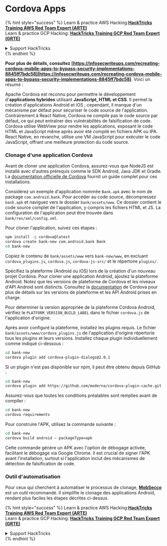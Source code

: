 # Cordova Apps

{% hint style="success" %}
Learn & practice AWS Hacking:<img src="/.gitbook/assets/arte.png" alt="" data-size="line">[**HackTricks Training AWS Red Team Expert (ARTE)**](https://training.hacktricks.xyz/courses/arte)<img src="/.gitbook/assets/arte.png" alt="" data-size="line">\
Learn & practice GCP Hacking: <img src="/.gitbook/assets/grte.png" alt="" data-size="line">[**HackTricks Training GCP Red Team Expert (GRTE)**<img src="/.gitbook/assets/grte.png" alt="" data-size="line">](https://training.hacktricks.xyz/courses/grte)

<details>

<summary>Support HackTricks</summary>

* Check the [**subscription plans**](https://github.com/sponsors/carlospolop)!
* **Join the** 💬 [**Discord group**](https://discord.gg/hRep4RUj7f) or the [**telegram group**](https://t.me/peass) or **follow** us on **Twitter** 🐦 [**@hacktricks\_live**](https://twitter.com/hacktricks\_live)**.**
* **Share hacking tricks by submitting PRs to the** [**HackTricks**](https://github.com/carlospolop/hacktricks) and [**HackTricks Cloud**](https://github.com/carlospolop/hacktricks-cloud) github repos.

</details>
{% endhint %}

**Pour plus de détails, consultez [https://infosecwriteups.com/recreating-cordova-mobile-apps-to-bypass-security-implementations-8845ff7bdc58](https://infosecwriteups.com/recreating-cordova-mobile-apps-to-bypass-security-implementations-8845ff7bdc58)**. Voici un résumé :

Apache Cordova est reconnu pour permettre le développement d'**applications hybrides** utilisant **JavaScript, HTML et CSS**. Il permet la création d'applications Android et iOS ; cependant, il manque d'un mécanisme par défaut pour sécuriser le code source de l'application. Contrairement à React Native, Cordova ne compile pas le code source par défaut, ce qui peut entraîner des vulnérabilités de falsification de code. Cordova utilise WebView pour rendre les applications, exposant le code HTML et JavaScript même après avoir été compilé en fichiers APK ou IPA. React Native, en revanche, utilise une VM JavaScript pour exécuter le code JavaScript, offrant une meilleure protection du code source.

### Clonage d'une application Cordova

Avant de cloner une application Cordova, assurez-vous que NodeJS est installé avec d'autres prérequis comme le SDK Android, Java JDK et Gradle. La [documentation officielle de Cordova](https://cordova.apache.org/docs/en/11.x/guide/cli/#install-pre-requisites-for-building) fournit un guide complet pour ces installations.

Considérez un exemple d'application nommée `Bank.apk` avec le nom de package `com.android.bank`. Pour accéder au code source, décompressez `bank.apk` et naviguez vers le dossier `bank/assets/www`. Ce dossier contient le code source complet de l'application, y compris les fichiers HTML et JS. La configuration de l'application peut être trouvée dans `bank/res/xml/config.xml`.

Pour cloner l'application, suivez ces étapes :
```bash
npm install -g cordova@latest
cordova create bank-new com.android.bank Bank
cd bank-new
```
Copiez le contenu de `bank/assets/www` vers `bank-new/www`, en excluant `cordova_plugins.js`, `cordova.js`, `cordova-js-src/` et le répertoire `plugins/`.

Spécifiez la plateforme (Android ou iOS) lors de la création d'un nouveau projet Cordova. Pour cloner une application Android, ajoutez la plateforme Android. Notez que les versions de plateforme de Cordova et les niveaux d'API Android sont distincts. Consultez la [documentation](https://cordova.apache.org/docs/en/11.x/guide/platforms/android/) de Cordova pour plus de détails sur les versions de plateforme et les API Android prises en charge.

Pour déterminer la version appropriée de la plateforme Cordova Android, vérifiez le `PLATFORM_VERSION_BUILD_LABEL` dans le fichier `cordova.js` de l'application d'origine.

Après avoir configuré la plateforme, installez les plugins requis. Le fichier `bank/assets/www/cordova_plugins.js` de l'application d'origine répertorie tous les plugins et leurs versions. Installez chaque plugin individuellement comme indiqué ci-dessous :
```bash
cd bank-new
cordova plugin add cordova-plugin-dialogs@2.0.1
```
Si un plugin n'est pas disponible sur npm, il peut être obtenu depuis GitHub :
```bash
cd bank-new
cordova plugin add https://github.com/moderna/cordova-plugin-cache.git
```
Assurez-vous que toutes les conditions préalables sont remplies avant de compiler :
```bash
cd bank-new
cordova requirements
```
Pour construire l'APK, utilisez la commande suivante :
```bash
cd bank-new
cordova build android — packageType=apk
```
Cette commande génère un APK avec l'option de débogage activée, facilitant le débogage via Google Chrome. Il est crucial de signer l'APK avant l'installation, surtout si l'application inclut des mécanismes de détection de falsification de code.

### Outil d'automatisation

Pour ceux qui cherchent à automatiser le processus de clonage, **[MobSecco](https://github.com/Anof-cyber/MobSecco)** est un outil recommandé. Il simplifie le clonage des applications Android, rendant plus faciles les étapes décrites ci-dessus.

{% hint style="success" %}
Learn & practice AWS Hacking:<img src="/.gitbook/assets/arte.png" alt="" data-size="line">[**HackTricks Training AWS Red Team Expert (ARTE)**](https://training.hacktricks.xyz/courses/arte)<img src="/.gitbook/assets/arte.png" alt="" data-size="line">\
Learn & practice GCP Hacking: <img src="/.gitbook/assets/grte.png" alt="" data-size="line">[**HackTricks Training GCP Red Team Expert (GRTE)**<img src="/.gitbook/assets/grte.png" alt="" data-size="line">](https://training.hacktricks.xyz/courses/grte)

<details>

<summary>Support HackTricks</summary>

* Check the [**subscription plans**](https://github.com/sponsors/carlospolop)!
* **Join the** 💬 [**Discord group**](https://discord.gg/hRep4RUj7f) or the [**telegram group**](https://t.me/peass) or **follow** us on **Twitter** 🐦 [**@hacktricks\_live**](https://twitter.com/hacktricks\_live)**.**
* **Share hacking tricks by submitting PRs to the** [**HackTricks**](https://github.com/carlospolop/hacktricks) and [**HackTricks Cloud**](https://github.com/carlospolop/hacktricks-cloud) github repos.

</details>
{% endhint %}

